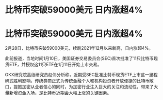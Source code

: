 # 比特币突破59000美元 日内涨超4%

# 比特币突破59000美元 日内涨超4%

2月28日，比特币突破59000美元，续刷2021年12月以来新高，日内涨超4%。

此前报道，当地时间1月10日，美国证券交易委员会(SEC)首次批准了11只比特币现货ETF，并授权这11只ETF在1月11日开始上市交易。

OKX研究院高级研究员赵伟分析称，近期受SEC批准比特币现货ETF上市这一里程碑式胜利影响，传统券商正式为传统金融个人和机构投资者开放便捷的比特币敞口，提振加密从业者信心的同时，为加密行业注入巨大的关注和流动性，带来了大量新增资金入场，是比特币近期会大幅上涨的关键因素。


